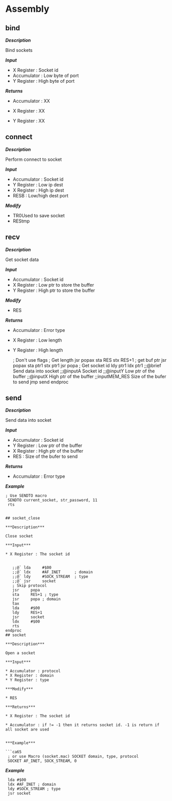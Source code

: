 # Assembly

## bind

***Description***

Bind sockets

***Input***

* X Register : Socket id
* Accumulator : Low byte of port
* Y Register : High byte of port

***Returns***

* Accumulator : XX 

* X Register : XX 

* Y Register : XX 



## connect

***Description***

Perform connect to socket

***Input***

* Accumulator : Socket id
* Y Register : Low ip dest
* X Register : High ip dest
* RESB : Low/high dest port

***Modify***

* TR0Used to save socket
* REStmp


## recv

***Description***

Get socket data

***Input***

* Accumulator : Socket id
* X Register : Low ptr to store the buffer
* Y Register : High ptr to store the buffer

***Modify***

* RES

***Returns***

* Accumulator : Error type

* X Register : Low length

* Y Register : High length



   ; Don't use flags
   ; Get length
   jsr     popax
   sta     RES
   stx     RES+1
   ; get buf ptr
   jsr     popax
   sta     ptr1
   stx     ptr1
   jsr     popa ; Get socket id
   ldy     ptr1
   ldx     ptr1
   ;;@brief Send data into socket
   ;;@inputA Socket id
   ;;@inputY Low ptr of the buffer
   ;;@inputX High ptr of the buffer
   ;;inputMEM_RES Size of the bufer to send
   jmp     send
endproc
## send

***Description***

Send data into socket

***Input***

* Accumulator : Socket id
* Y Register : Low ptr of the buffer
* X Register : High ptr of the buffer
* RES : Size of the bufer to send

***Returns***

* Accumulator : Error type


***Example***

```ca65
; Use SENDTO macro
 SENDTO current_socket, str_password, 11
 rts


## socket_close

***Description***

Close socket

***Input***

* X Register : The socket id


   ;;@` lda     #$00
   ;;@` ldx     #AF_INET      ; domain
   ;;@` ldy     #SOCK_STREAM  ; type
   ;;@` jsr     socket
   ; Skip protocol
   jsr     popa
   sta     RES+1 ; type
   jsr     popa ; domain
   tax
   lda     #$00
   ldy     RES+1
   jsr     socket
   ldx     #$00
   rts
endproc
## socket

***Description***

Open a socket

***Input***

* Accumulator : protocol 
* X Register : domain 
* Y Register : type 

***Modify***

* RES

***Returns***

* X Register : The socket id

* Accumulator : if != -1 then it returns socket id. -1 is return if all socket are used


***Example***

```ca65
 ; or use Macro (socket.mac) SOCKET domain, type, protocol
 SOCKET AF_INET, SOCK_STREAM, 0
```


***Example***

```ca65
 lda #$00
 ldx #AF_INET ; domain
 ldy #SOCK_STREAM ; type
 jsr socket
```



